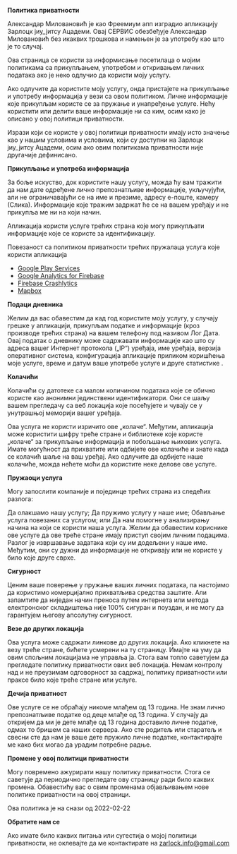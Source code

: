**Политика приватности**

Александар Миловановић је као Фреемиум апп изградио апликацију Зарлоцк јиу_јитсу Ацадеми. Овај СЕРВИC обезбеђује Александар Миловановић без икаквих трошкова и намењен је за употребу као што је то случај.

Ова страница се користи за информисање посетилаца о мојим политикама са прикупљањем, употребом и откривањем личних података ако је неко одлучио да користи моју услугу.

Ако одлучите да користите моју услугу, онда пристајете на прикупљање и употребу информација у вези са овом политиком. Личне информације које прикупљам користе се за пружање и унапређење услуге. Нећу користити или делити ваше информације ни са ким, осим како је описано у овој политици приватности.

Изрази који се користе у овој политици приватности имају исто значење као у нашим условима и условима, који су доступни на Зарлоцк јиу_јитсу Ацадеми, осим ако овим политикама приватности није другачије дефинисано.

**Прикупљање и употреба информација**

За боље искуство, док користите нашу услугу, можда ћу вам тражити да нам дате одређене лично препознатљиве информације, укључујући, али не ограничавајући се на име и презиме, адресу е-поште, камеру (Слика). Информације које тражим задржат ће се на вашем уређају и не прикупља ме ни на који начин.

Апликација користи услуге трећих страна које могу прикупљати информације које се користе за идентификацију.

Повезаност са политиком приватности трећих пружалаца услуга које користи апликација

*   [Google Play Services](https://www.google.com/policies/privacy/)
*   [Google Analytics for Firebase](https://firebase.google.com/policies/analytics)
*   [Firebase Crashlytics](https://firebase.google.com/support/privacy/)
*   [Mapbox](https://www.mapbox.com/legal/privacy)

**Подаци дневника**

Желим да вас обавестим да кад год користите моју услугу, у случају грешке у апликацији, прикупљам податке и информације (кроз производе трећих страна) на вашем телефону под називом Лог Дата. Овај податак о дневнику може садржавати информације као што су адреса вашег Интернет протокола („IP“) уређаја, име уређаја, верзија оперативног система, конфигурација апликације приликом коришћења моје услуге, време и датум ваше употребе услуге и друге статистике .

**Колачићи**

Колачићи су датотеке са малом количином података које се обично користе као анонимни јединствени идентификатори. Они се шаљу вашем прегледачу са веб локација које посећујете и чувају се у унутрашњој меморији вашег уређаја.

Ова услуга не користи изричито ове „колаче“. Међутим, апликација може користити шифру треће стране и библиотеке које користе „колаче“ за прикупљање информација и побољшање њихових услуга. Имате могућност да прихватите или одбијете ове колачиће и знате када се колачић шаље на ваш уређај. Ако одлучите да одбијете наше колачиће, можда нећете моћи да користите неке делове ове услуге.

**Пружаоци услуга**

Могу запослити компаније и појединце трећих страна из следећих разлога:

Да олакшамо нашу услугу;
Да пружимо услугу у наше име;
Обављање услуга повезаних са услугом; или
Да нам помогне у анализирању начина на који се користи наша услуга.
Желим да обавестим кориснике ове услуге да ове треће стране имају приступ својим личним подацима. Разлог је извршавање задатака који су им додељени у наше име. Међутим, они су дужни да информације не откривају или не користе у било које друге сврхе.

**Сигурност**

Ценим ваше поверење у пружање ваших личних података, па настојимо да користимо комерцијално прихватљива средства заштите. Али запамтите да ниједан начин преноса путем интернета или метода електронског складиштења није 100% сигуран и поуздан, и не могу да гарантујем његову апсолутну сигурност.

**Везе до других локација**

Ова услуга може садржати линкове до других локација. Ако кликнете на везу треће стране, бићете усмерени на ту страницу. Имајте на уму да овим спољним локацијама не управља ја. Стога вам топло саветујем да прегледате политику приватности ових веб локација. Немам контролу над и не преузимам одговорност за садржај, политику приватности или праксе било које треће стране или услуге.

**Дечија приватност**

Ове услуге се не обраћају никоме млађем од 13 година. Не знам лично препознатљиве податке од деце млађе од 13 година. У случају да откријем да ми је дете млађе од 13 година доставило личне податке, одмах то бришем са наших сервера. Ако сте родитељ или старатељ и свесни сте да нам је ваше дете пружило личне податке, контактирајте ме како бих могао да урадим потребне радње.

**Промене у овој политици приватности**

Могу повремено ажурирати нашу политику приватности. Стога се саветује да периодично прегледате ову страницу ради било каквих промена. Обавестићу вас о свим променама објављивањем нове политике приватности на овој страници.

Ова политика је на снази од 2022-02-22

**Обратите нам се**

Ако имате било каквих питања или сугестија о мојој политици приватности, не оклевајте да ме контактирате на zarlock.info@gmail.com
